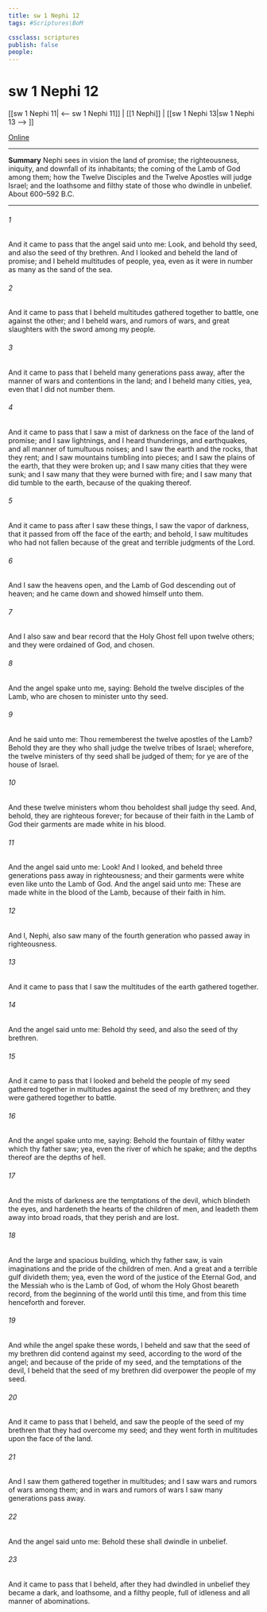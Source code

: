 ```yaml
---
title: sw 1 Nephi 12
tags: #Scriptures\BoM

cssclass: scriptures
publish: false
people:
---
```


# sw 1 Nephi 12
[[sw 1 Nephi 11| <-- sw 1 Nephi 11]] | [[1 Nephi]] | [[sw 1 Nephi 13|sw 1 Nephi 13 --> ]]

[Online](https://churchofjesuschrist.org/study/scriptures/bofm/1-ne/12?lang=eng)

---
__Summary__
Nephi sees in vision the land of promise; the righteousness, iniquity, and downfall of its inhabitants; the coming of the Lamb of God among them; how the Twelve Disciples and the Twelve Apostles will judge Israel; and the loathsome and filthy state of those who dwindle in unbelief. About 600–592 B.C.

---
###### 1 
And it came to pass that the angel said unto me: Look, and behold thy seed, and also the seed of thy brethren. And I looked and beheld the land of promise; and I beheld multitudes of people, yea, even as it were in number as many as the sand of the sea.

###### 2 
And it came to pass that I beheld multitudes gathered together to battle, one against the other; and I beheld wars, and rumors of wars, and great slaughters with the sword among my people.

###### 3 
And it came to pass that I beheld many generations pass away, after the manner of wars and contentions in the land; and I beheld many cities, yea, even that I did not number them.

###### 4 
And it came to pass that I saw a mist of darkness on the face of the land of promise; and I saw lightnings, and I heard thunderings, and earthquakes, and all manner of tumultuous noises; and I saw the earth and the rocks, that they rent; and I saw mountains tumbling into pieces; and I saw the plains of the earth, that they were broken up; and I saw many cities that they were sunk; and I saw many that they were burned with fire; and I saw many that did tumble to the earth, because of the quaking thereof.

###### 5 
And it came to pass after I saw these things, I saw the vapor of darkness, that it passed from off the face of the earth; and behold, I saw multitudes who had not fallen because of the great and terrible judgments of the Lord.

###### 6 
And I saw the heavens open, and the Lamb of God descending out of heaven; and he came down and showed himself unto them.

###### 7 
And I also saw and bear record that the Holy Ghost fell upon twelve others; and they were ordained of God, and chosen.

###### 8 
And the angel spake unto me, saying: Behold the twelve disciples of the Lamb, who are chosen to minister unto thy seed.

###### 9 
And he said unto me: Thou rememberest the twelve apostles of the Lamb? Behold they are they who shall judge the twelve tribes of Israel; wherefore, the twelve ministers of thy seed shall be judged of them; for ye are of the house of Israel.

###### 10 
And these twelve ministers whom thou beholdest shall judge thy seed. And, behold, they are righteous forever; for because of their faith in the Lamb of God their garments are made white in his blood.

###### 11 
And the angel said unto me: Look! And I looked, and beheld three generations pass away in righteousness; and their garments were white even like unto the Lamb of God. And the angel said unto me: These are made white in the blood of the Lamb, because of their faith in him.

###### 12 
And I, Nephi, also saw many of the fourth generation who passed away in righteousness.

###### 13 
And it came to pass that I saw the multitudes of the earth gathered together.

###### 14 
And the angel said unto me: Behold thy seed, and also the seed of thy brethren.

###### 15 
And it came to pass that I looked and beheld the people of my seed gathered together in multitudes against the seed of my brethren; and they were gathered together to battle.

###### 16 
And the angel spake unto me, saying: Behold the fountain of filthy water which thy father saw; yea, even the river of which he spake; and the depths thereof are the depths of hell.

###### 17 
And the mists of darkness are the temptations of the devil, which blindeth the eyes, and hardeneth the hearts of the children of men, and leadeth them away into broad roads, that they perish and are lost.

###### 18 
And the large and spacious building, which thy father saw, is vain imaginations and the pride of the children of men. And a great and a terrible gulf divideth them; yea, even the word of the justice of the Eternal God, and the Messiah who is the Lamb of God, of whom the Holy Ghost beareth record, from the beginning of the world until this time, and from this time henceforth and forever.

###### 19 
And while the angel spake these words, I beheld and saw that the seed of my brethren did contend against my seed, according to the word of the angel; and because of the pride of my seed, and the temptations of the devil, I beheld that the seed of my brethren did overpower the people of my seed.

###### 20 
And it came to pass that I beheld, and saw the people of the seed of my brethren that they had overcome my seed; and they went forth in multitudes upon the face of the land.

###### 21 
And I saw them gathered together in multitudes; and I saw wars and rumors of wars among them; and in wars and rumors of wars I saw many generations pass away.

###### 22 
And the angel said unto me: Behold these shall dwindle in unbelief.

###### 23 
And it came to pass that I beheld, after they had dwindled in unbelief they became a dark, and loathsome, and a filthy people, full of idleness and all manner of abominations.

